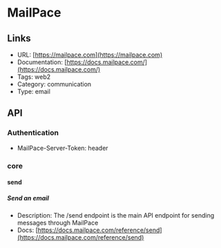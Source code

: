 # MailPace

## Links

* URL: [https://mailpace.com](https://mailpace.com)
* Documentation: [https://docs.mailpace.com/](https://docs.mailpace.com/)
* Tags: web2
* Category: communication
* Type: email

## API

### Authentication

* MailPace-Server-Token: header

### core

#### send

##### Send an email

* Description: The /send endpoint is the main API endpoint for sending messages through MailPace
* Docs: [https://docs.mailpace.com/reference/send](https://docs.mailpace.com/reference/send)

